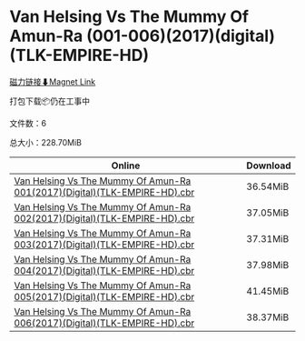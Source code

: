 # Van Helsing Vs The Mummy Of Amun-Ra (001-006)(2017)(digital)(TLK-EMPIRE-HD)

[磁力链接⬇Magnet Link](magnet:?xt=urn:btih:6293b3340f6cf4bbb882fb20ae95fae2bee2b664&dn=Van%20Helsing%20Vs%20The%20Mummy%20Of%20Amun-Ra%20%28001-006%29%282017%29%28digital%29%28TLK-EMPIRE-HD%29)

打包下载📦仍在工事中

文件数：6

总大小：228.70MiB

Online | Download
--- | ---
[Van Helsing Vs The Mummy Of Amun-Ra 001(2017)(Digital)(TLK-EMPIRE-HD).cbr](https://github.com/alicewish/markdown/blob/master/comic/Van-Helsing-Vs-Mummy-Of-Amun-Ra-001-2017-Digital-TLK-EMPIRE-HD-cbr.md) | 36.54MiB
[Van Helsing Vs The Mummy Of Amun-Ra 002(2017)(Digital)(TLK-EMPIRE-HD).cbr](https://github.com/alicewish/markdown/blob/master/comic/Van-Helsing-Vs-Mummy-Of-Amun-Ra-002-2017-Digital-TLK-EMPIRE-HD-cbr.md) | 37.05MiB
[Van Helsing Vs The Mummy Of Amun-Ra 003(2017)(Digital)(TLK-EMPIRE-HD).cbr](https://github.com/alicewish/markdown/blob/master/comic/Van-Helsing-Vs-Mummy-Of-Amun-Ra-003-2017-Digital-TLK-EMPIRE-HD-cbr.md) | 37.31MiB
[Van Helsing Vs The Mummy Of Amun-Ra 004(2017)(Digital)(TLK-EMPIRE-HD).cbr](https://github.com/alicewish/markdown/blob/master/comic/Van-Helsing-Vs-Mummy-Of-Amun-Ra-004-2017-Digital-TLK-EMPIRE-HD-cbr.md) | 37.98MiB
[Van Helsing Vs The Mummy Of Amun-Ra 005(2017)(Digital)(TLK-EMPIRE-HD).cbr](https://github.com/alicewish/markdown/blob/master/comic/Van-Helsing-Vs-Mummy-Of-Amun-Ra-005-2017-Digital-TLK-EMPIRE-HD-cbr.md) | 41.45MiB
[Van Helsing Vs The Mummy Of Amun-Ra 006(2017)(Digital)(TLK-EMPIRE-HD).cbr](https://github.com/alicewish/markdown/blob/master/comic/Van-Helsing-Vs-Mummy-Of-Amun-Ra-006-2017-Digital-TLK-EMPIRE-HD-cbr.md) | 38.37MiB